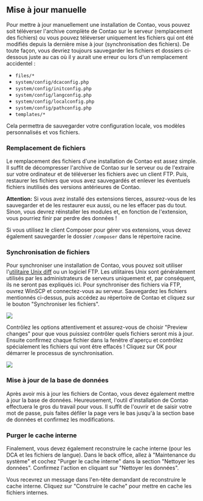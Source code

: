 ## Mise à jour manuelle

Pour mettre à jour manuellement une installation de Contao, vous pouvez soit
téléverser l'archive complète de Contao sur le serveur (remplacement des
fichiers) ou vous pouvez téléverser uniquement les fichiers qui ont été
modifiés depuis la dernière mise à jour (synchronisation des fichiers). De
toute façon, vous devriez toujours sauvegarder les fichiers et dossiers
ci-dessous juste au cas où il y aurait une erreur ou lors d'un remplacement
accidentel :

* `files/*`
* `system/config/dcaconfig.php`
* `system/config/initconfig.php`
* `system/config/langconfig.php`
* `system/config/localconfig.php`
* `system/config/pathconfig.php`
* `templates/*`

Cela permettra de sauvegarder votre configuration locale, vos modèles
personnalisés et vos fichiers.


### Remplacement de fichiers

Le remplacement des fichiers d'une installation de Contao est assez simple. Il
suffit de décompresser l'archive de Contao sur le serveur ou de l'extraire sur
votre ordinateur et de téléverser les fichiers avec un client FTP. Puis,
restaurer les fichiers que vous avez sauvegardés et enlever les éventuels
fichiers inutilisés des versions antérieures de Contao.

**Attention:** Si vous avez installé des extensions tierces, assurez-vous de
les sauvegarder et de les restaurer eux aussi, ou ne les effacer pas du tout.
Sinon, vous devrez réinstaller les modules et, en fonction de l'extension,
vous pourriez finir par perdre des données !

Si vous utilisez le client Composer pour gérer vos extensions, vous devez
également sauvegarder le dossier `/composer` dans le répertoire racine.


### Synchronisation de fichiers

Pour synchroniser une installation de Contao, vous pouvez soit utiliser
l'[utilitaire Unix diff][1] ou un logiciel FTP. Les utilitaires Unix sont
généralement utilisés par les administrateurs de serveurs uniquement et, par
conséquent, ils ne seront pas expliqués ici. Pour synchroniser des fichiers via
FTP, ouvrez WinSCP et connectez-vous au serveur. Sauvegardez les fichiers
mentionnés ci-dessus, puis accédez au répertoire de Contao et cliquez sur le
bouton "Synchroniser les fichiers".

![](images/synchronization-options.jpg)

Contrôlez les options attentivement et assurez-vous de choisir "Preview changes"
pour que vous puissiez contrôler quels fichiers seront mis à jour. Ensuite
confirmez chaque fichier dans la fenêtre d'aperçu et contrôlez spécialement les
fichiers qui vont être effacés ! Cliquez sur OK pour démarrer le processus de
synchronisation.

![](images/synchronization-confirmation.jpg)


### Mise à jour de la base de données

Après avoir mis à jour les fichiers de Contao, vous devez également mettre à jour
la base de données. Heureusement, l'outil d'installation de Contao effectuera le
gros du travail pour vous. Il suffit de l'ouvrir et de saisir votre mot de passe,
puis faites défiler la page vers le bas jusqu'à la section base de données et
confirmez les modifications.


### Purger le cache interne

Finalement, vous devez également reconstruire le cache interne (pour les DCA et
les fichiers de langue). Dans le back office, allez à "Maintenance du système"
et cochez "Purger le cache interne" dans la section "Nettoyer les données".
Confirmez l'action en cliquant sur "Nettoyer les données".

Vous recevrez un message dans l'en-tête demandant de reconstruire le cache
interne. Cliquez sur "Construire le cache" pour mettre en cache les fichiers
internes.


[1]: http://fr.wikipedia.org/wiki/Diff
